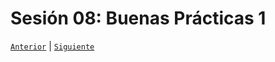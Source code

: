 # Sesión 08: Buenas Prácticas 1

[`Anterior`](../Sesión-07/Readme.md) | [`Siguiente`](../Sesión-09/Readme.md)